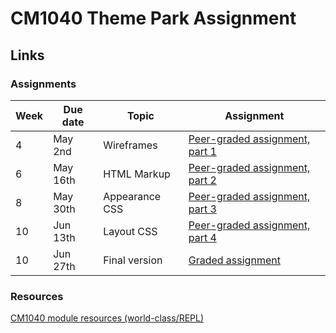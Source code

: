 # CM1040 Theme Park Assignment

## Links

### Assignments

| Week | Due date | Topic          | Assignment                                                                                                                                       |
|------|----------|----------------|--------------------------------------------------------------------------------------------------------------------------------------------------|
| 4    | May 2nd  | Wireframes     | [Peer-graded assignment, part 1](https://www.coursera.org/learn/uol-web-development/peer/wdmrv/2-4-3-team-assignment-part-1)                     |
| 6    | May 16th | HTML Markup    | [Peer-graded assignment, part 2](https://www.coursera.org/learn/uol-web-development/peer/HnFDm/3-4-3-team-assignment-part-2)                     |
| 8    | May 30th | Appearance CSS | [Peer-graded assignment, part 3](https://www.coursera.org/learn/uol-web-development/peer/m9n6m/4-4-3-team-assignment-part-3)                     |
| 10   | Jun 13th | Layout CSS     | [Peer-graded assignment, part 4](https://www.coursera.org/learn/uol-web-development/peer/29KDq/5-4-3-team-assignment-part-4)                     |
| 10 | Jun 27th | Final version | [Graded assignment](https://www.coursera.org/learn/uol-web-development/irt/XYqv7/coursework-1-1-a-single-bundled-team-assignment-submission-001) |

### Resources

[CM1040 module resources (world-class/REPL)](https://github.com/world-class/REPL/tree/master/modules/level-4/cm-1040-web-development)
